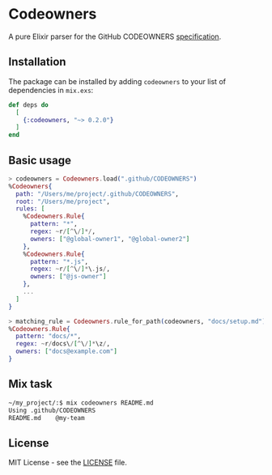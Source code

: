 # Codeowners

A pure Elixir parser for the GitHub CODEOWNERS [specification](https://docs.github.com/en/repositories/managing-your-repositorys-settings-and-features/customizing-your-repository/about-code-owners).

## Installation

The package can be installed by adding `codeowners` to your list of dependencies in `mix.exs`:

```elixir
def deps do
  [
    {:codeowners, "~> 0.2.0"}
  ]
end
```

## Basic usage

```elixir
> codeowners = Codeowners.load(".github/CODEOWNERS")
%Codeowners{
  path: "/Users/me/project/.github/CODEOWNERS",
  root: "/Users/me/project",
  rules: [
    %Codeowners.Rule{
      pattern: "*",
      regex: ~r/[^\/]*/,
      owners: ["@global-owner1", "@global-owner2"]
    },
    %Codeowners.Rule{
      pattern: "*.js",
      regex: ~r/[^\/]*\.js/,
      owners: ["@js-owner"]
    },
    ...
  ]
}

> matching_rule = Codeowners.rule_for_path(codeowners, "docs/setup.md")
%Codeowners.Rule{
  pattern: "docs/*",
  regex: ~r/docs\/[^\/]*\z/,
  owners: ["docs@example.com"]
}
```

## Mix task

```sh
~/my_project/:$ mix codeowners README.md
Using .github/CODEOWNERS
README.md    @my-team
```

## License

MIT License - see the [LICENSE](https://github.com/reid-rigo/codeowners/blob/main/LICENSE) file.
